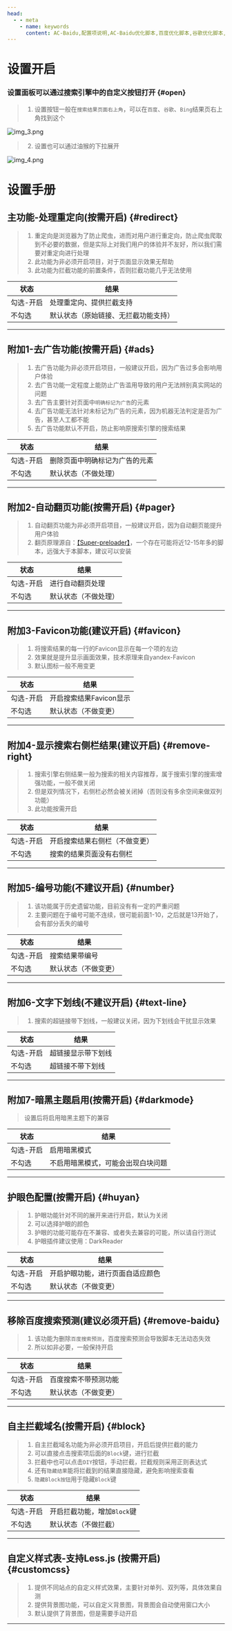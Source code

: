 ```yaml
---
head:
  - - meta
    - name: keywords
      content: AC-Baidu,配置项说明,AC-Baidu优化脚本,百度优化脚本,谷歌优化脚本,必应优化脚本,搜索优化脚本,搜索结果优化,搜索结果
---
```

# 设置开启

### 设置面板可以通过搜索引擎中的自定义按钮打开 {#open}
> 1. 设置按钮一般在`搜索结果页面右上角`，可以在`百度`、`谷歌`、`Bing`结果页右上角找到这个

![img_3.png](img_3.png)

> 2. 设置也可以通过油猴的下拉展开

![img_4.png](img_4.png)

# 设置手册

## 主功能-处理重定向(按需开启) {#redirect}
> 1. 重定向是浏览器为了防止爬虫，进而对用户进行重定向，防止爬虫爬取到不必要的数据，但是实际上对我们用户的体验并不友好，所以我们需要对重定向进行处理
> 2. 此功能为非必须开启项目，对于页面显示效果无帮助
> 3. 此功能为拦截功能的前置条件，否则拦截功能几乎无法使用

状态     | 结果
-------- | -----
勾选-开启  | 处理重定向、提供拦截支持
不勾选  | 默认状态（原始链接、无拦截功能支持）

<hr/>

## 附加1-去广告功能(按需开启) {#ads}
> 1. 去广告功能为非必须开启项目，一般建议开启，因为广告过多会影响用户体验
> 2. 去广告功能一定程度上能防止广告滥用导致的用户无法辨别真实网站的问题
> 3. 去广告主要针对页面中`明确标记为广告`的元素
> 4. 去广告功能无法针对未标记为广告的元素，因为机器无法判定是否为广告，甚至人工都不能
> 5. 去广告功能默认不开启，防止影响原搜索引擎的搜索结果

状态     | 结果
-------- | -----
勾选-开启  | 删除页面中明确标记为广告的元素
不勾选  | 默认状态（不做处理）

<hr/>

## 附加2-自动翻页功能(按需开启) {#pager}
> 1. 自动翻页功能为非必须开启项目，一般建议开启，因为自动翻页能提升用户体验
> 2. 翻页原理源自：[【Super-preloader】](https://github.com/machsix/Super-preloader)，一个存在可能将近12-15年多的脚本，远强大于本脚本，建议可以安装

状态     | 结果
-------- | -----
勾选-开启  | 进行自动翻页处理
不勾选  | 默认状态（不做处理）

<hr/>

## 附加3-Favicon功能(建议开启) {#favicon}
> 1. 将搜索结果的每一行的Favicon显示在每一个项的左边
> 2. 效果就是提升显示画面效果，技术原理来自yandex-Favicon
> 3. 默认图标一般不用变更

 状态     | 结果
 -------- | -----
 勾选-开启  | 开启搜索结果Favicon显示
 不勾选  | 默认状态（不做变更）

<hr/>

## 附加4-显示搜索右侧栏结果(建议开启) {#remove-right}
> 1. 搜索引擎右侧结果一般为搜索的相关内容推荐，属于搜索引擎的搜索增强功能，一般不做关闭
> 2. 但是双列情况下，右侧栏必然会被关闭掉（否则没有多余空间来做双列功能）
> 3. 此功能按需开启

 状态     | 结果
 -------- | -----
 勾选-开启  | 开启搜索结果右侧栏（不做变更）
 不勾选  | 搜索的结果页面没有右侧栏

<hr/>

## 附加5-编号功能(不建议开启) {#number}
> 1. 该功能属于历史遗留功能，目前没有有一定的严重问题
> 2. 主要问题在于编号可能不连续，很可能前面1-10，之后就是13开始了，会有部分丢失的编号

 状态     | 结果
 -------- | -----
 勾选-开启  | 搜索结果带编号
 不勾选  | 默认状态（不做变更）

<hr/>

## 附加6-文字下划线(不建议开启) {#text-line}
> 1. 搜索的超链接带下划线，一般建议关闭，因为下划线会干扰显示效果

 状态     | 结果
 -------- | -----
 勾选-开启  | 超链接显示带下划线
 不勾选  | 超链接不带下划线

<hr/>

## 附加7-暗黑主题启用(按需开启) {#darkmode}
> 设置后将启用暗黑主题下的兼容

 状态     | 结果
 -------- | -----
 勾选-开启  | 启用暗黑模式
 不勾选  | 不启用暗黑模式，可能会出现白块问题

<hr/>

## 护眼色配置(按需开启) {#huyan}
> 1. 护眼功能针对不同的展开来进行开启，默认为关闭
> 2. 可以选择护眼的颜色
> 3. 护眼的功能可能存在不兼容、或者失去兼容的可能，所以请自行测试
> 4. 护眼插件建议使用：DarkReader

 状态     | 结果
 -------- | -----
 勾选-开启  | 开启护眼功能，进行页面自适应颜色
 不勾选  | 默认状态（不做变更）

<hr/>

## 移除百度搜索预测(建议必须开启) {#remove-baidu}
> 1. 该功能为删除`百度搜索预测`，百度搜索预测会导致脚本无法动态失效
> 2. 所以如非必要，一般保持开启

 状态     | 结果
 -------- | -----
 勾选-开启  | 百度搜索不带预测功能
 不勾选  | 默认状态（不做变更）

<hr/>

## 自主拦截域名(按需开启) {#block}
> 1. 自主拦截域名功能为非必须开启项目，开启后提供拦截的能力
> 2. 可以直接点击搜索项后面的`Block`键，进行拦截
> 3. 拦截中也可以点击`DIY`按钮，手动拦截，拦截规则采用正则表达式
> 3. 还有`隐藏结果`能将拦截到的结果直接隐藏，避免影响搜索查看
> 4. `隐藏Block按钮`用于隐藏`Block`键

 状态     | 结果
 -------- | -----
 勾选-开启  | 开启拦截功能，增加`Block`键
 不勾选  | 默认状态（不做拦截）

<hr/>

## 自定义样式表-支持Less.js (按需开启) {#customcss}
> 1. 提供不同站点的自定义样式效果，主要针对单列、双列等，具体效果自测
> 2. 提供背景图功能，可以自定义背景图，背景图会自动使用窗口大小
> 3. 默认提供了背景图，但是需要手动开启

<hr/>
